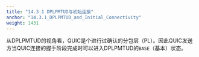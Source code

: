 ```yaml
---
title: "14.3.1 DPLPMTUD与初始连接"
anchor: "14.3.1_DPLPMTUD_and_Initial_Connectivity"
weight: 1431
---
```


从DPLPMTUD的视角看，QUIC是个进行过确认的分包层（PL）。因此QUIC发送方当QUIC连接的握手阶段完成时可以进入DPLPMTUD的`BASE`（基本）状态。
